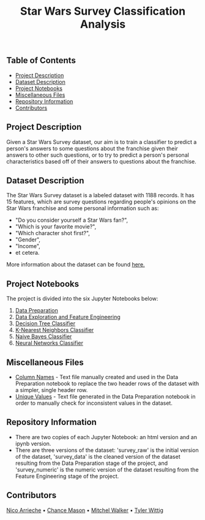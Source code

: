 <h1 align="center"> Star Wars Survey Classification Analysis </h1> <br>

<!-- START doctoc generated TOC please keep comment here to allow auto update -->
<!-- DON'T EDIT THIS SECTION, INSTEAD RE-RUN doctoc TO UPDATE -->
## Table of Contents
- [Project Description](#project-description)
- [Dataset Description](#dataset-description)
- [Project Notebooks](#project-notebooks)
- [Miscellaneous Files](#miscellaneous-files)
- [Repository Information](#repository-information)
- [Contributors](#contributors)

<!-- END doctoc generated TOC please keep comment here to allow auto update -->

## Project Description
Given a Star Wars Survey dataset, our aim is to train a classifier to predict a person's answers to some questions about the franchise given their answers to other such questions, or to try to predict a person's personal characteristics based off of their answers to questions about the franchise.

## Dataset Description
The Star Wars Survey dataset is a labeled dataset with 1188 records. It has 15 features, which are survey questions regarding people's opinions on the Star Wars franchise and some personal information such as:

* "Do you consider yourself a Star Wars fan?",
* "Which is your favorite movie?",
* "Which character shot first?",
* "Gender",
* "Income",
* et cetera.

More information about the dataset can be found [here.](https://github.com/fivethirtyeight/data/tree/master/star-wars-survey)

## Project Notebooks
The project is divided into the six Jupyter Notebooks below:

1. [Data Preparation](./data_prep.ipynb)
2. [Data Exploration and Feature Engineering](./data_expl_feature_eng.ipynb)
3. [Decision Tree Classifier](./decision_trees.ipynb)
4. [K-Nearest Neighbors Classifier](./knn.ipynb)
5. [Naive Bayes Classifier](./naive_bayes.ipynb)
6. [Neural Networks Classifier](./neural_network.ipynb)

## Miscellaneous Files
* [Column Names](./column_names.txt) - Text file manually created and used in the Data Preparation notebook to replace the two header rows of the dataset with a simpler, single header row.
* [Unique Values](./unique_values.txt) - Text file generated in the Data Preparation notebook in order to manually check for inconsistent values in the dataset.

## Repository Information
* There are two copies of each Jupyter Notebook: an html version and an ipynb
version.
* There are three versions of the dataset: 'survey_raw' is the initial version
of the dataset, 'survey_data' is the cleaned version of the dataset resulting
from the Data Preparation stage of the project, and 'survey_numeric' is the
numeric version of the dataset resulting from the Feature Engineering stage of
the project. 

## Contributors
[Nico Arrieche](https://github.com/nicoarrieche/) • [Chance Mason](https://github.com/cmason1998) • [Mitchel Walker](https://www.linkedin.com/in/walker-mitchel/) • [Tyler Wittig](https://www.linkedin.com/in/tylerwittig/)
